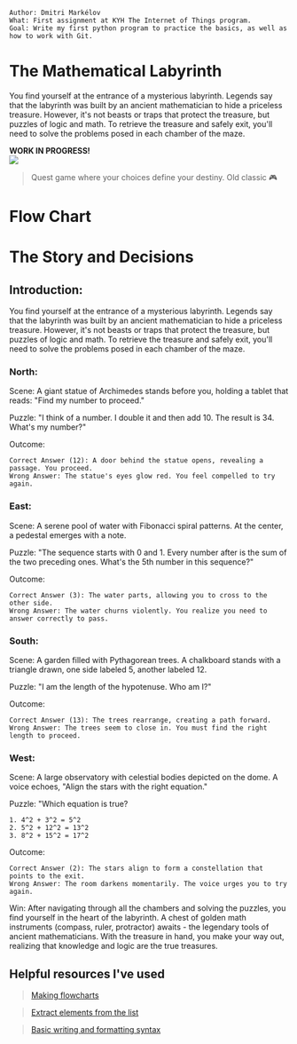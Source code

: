 
    Author: Dmitri Markélov
    What: First assignment at KYH The Internet of Things program.
    Goal: Write my first python program to practice the basics, as well as 
    how to work with Git.


# The Mathematical Labyrinth

You find yourself at the entrance of a mysterious labyrinth.
Legends say that the labyrinth was built by an ancient mathematician to hide a priceless treasure.
However, it's not beasts or traps that protect the treasure, but puzzles of logic and math.
To retrieve the treasure and safely exit, you'll need to solve the problems posed in each chamber of the maze.

**WORK IN PROGRESS!** <br/>  ![](https://geps.dev/progress/75)

> Quest game where your choices define your destiny. Old classic 🎮

# Flow Chart

# The Story and Decisions
## Introduction:
You find yourself at the entrance of a mysterious labyrinth. Legends say that the labyrinth was built by an ancient mathematician to hide a priceless treasure. However, it's not beasts or traps that protect the treasure, but puzzles of logic and math. To retrieve the treasure and safely exit, you'll need to solve the problems posed in each chamber of the maze.

### North:

Scene: A giant statue of Archimedes stands before you, holding a tablet that reads: "Find my number to proceed."

Puzzle: "I think of a number. I double it and then add 10. The result is 34. What's my number?"

Outcome:

    Correct Answer (12): A door behind the statue opens, revealing a passage. You proceed.
    Wrong Answer: The statue's eyes glow red. You feel compelled to try again.

### East:

Scene: A serene pool of water with Fibonacci spiral patterns. At the center, a pedestal emerges with a note.

Puzzle: "The sequence starts with 0 and 1. Every number after is the sum of the two preceding ones. What's the 5th number in this sequence?"

Outcome:

    Correct Answer (3): The water parts, allowing you to cross to the other side.
    Wrong Answer: The water churns violently. You realize you need to answer correctly to pass.

### South:

Scene: A garden filled with Pythagorean trees. A chalkboard stands with a triangle drawn, one side labeled 5, another labeled 12.

Puzzle: "I am the length of the hypotenuse. Who am I?"

Outcome:

    Correct Answer (13): The trees rearrange, creating a path forward.
    Wrong Answer: The trees seem to close in. You must find the right length to proceed.

### West:

Scene: A large observatory with celestial bodies depicted on the dome. A voice echoes, "Align the stars with the right equation."

Puzzle: "Which equation is true?

    1. 4^2 + 3^2 = 5^2
    2. 5^2 + 12^2 = 13^2
    3. 8^2 + 15^2 = 17^2

Outcome:

    Correct Answer (2): The stars align to form a constellation that points to the exit.
    Wrong Answer: The room darkens momentarily. The voice urges you to try again.

Win:
After navigating through all the chambers and solving the puzzles, you find yourself in the heart of the labyrinth. A chest of golden math instruments (compass, ruler, protractor) awaits - the legendary tools of ancient mathematicians. With the treasure in hand, you make your way out, realizing that knowledge and logic are the true treasures.


## Helpful resources I've used
> [Making flowcharts](https://problemsolvingwithpython.com/08-If-Else-Try-Except/08.06-Flowcharts/)

> [Extract elements from the list](https://www.askpython.com/python/list/extract-elements-python-list)

> [Basic writing and formatting syntax](https://docs.github.com/en/get-started/writing-on-github/getting-started-with-writing-and-formatting-on-github/basic-writing-and-formatting-syntax)

